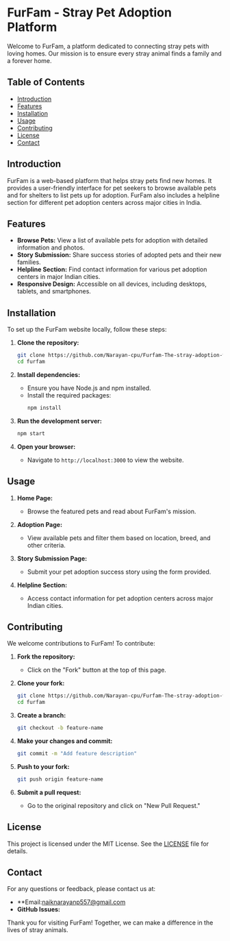 # FurFam - Stray Pet Adoption Platform

Welcome to FurFam, a platform dedicated to connecting stray pets with loving homes. Our mission is to ensure every stray animal finds a family and a forever home.

## Table of Contents

- [Introduction](#introduction)
- [Features](#features)
- [Installation](#installation)
- [Usage](#usage)
- [Contributing](#contributing)
- [License](#license)
- [Contact](#contact)

## Introduction

FurFam is a web-based platform that helps stray pets find new homes. It provides a user-friendly interface for pet seekers to browse available pets and for shelters to list pets up for adoption. FurFam also includes a helpline section for different pet adoption centers across major cities in India.

## Features

- **Browse Pets:** View a list of available pets for adoption with detailed information and photos.
- **Story Submission:** Share success stories of adopted pets and their new families.
- **Helpline Section:** Find contact information for various pet adoption centers in major Indian cities.
- **Responsive Design:** Accessible on all devices, including desktops, tablets, and smartphones.

## Installation

To set up the FurFam website locally, follow these steps:

1. **Clone the repository:**
    ```bash
    git clone https://github.com/Narayan-cpu/Furfam-The-stray-adoption-web.git
    cd furfam
    ```

2. **Install dependencies:**
    - Ensure you have Node.js and npm installed.
    - Install the required packages:
      ```bash
      npm install
      ```

3. **Run the development server:**
    ```bash
    npm start
    ```

4. **Open your browser:**
    - Navigate to `http://localhost:3000` to view the website.

## Usage

1. **Home Page:**
    - Browse the featured pets and read about FurFam's mission.

2. **Adoption Page:**
    - View available pets and filter them based on location, breed, and other criteria.

3. **Story Submission Page:**
    - Submit your pet adoption success story using the form provided.

4. **Helpline Section:**
    - Access contact information for pet adoption centers across major Indian cities.

## Contributing

We welcome contributions to FurFam! To contribute:

1. **Fork the repository:**
    - Click on the "Fork" button at the top of this page.

2. **Clone your fork:**
    ```bash
    git clone https://github.com/Narayan-cpu/Furfam-The-stray-adoption-web.git
    cd furfam
    ```

3. **Create a branch:**
    ```bash
    git checkout -b feature-name
    ```

4. **Make your changes and commit:**
    ```bash
    git commit -m "Add feature description"
    ```

5. **Push to your fork:**
    ```bash
    git push origin feature-name
    ```

6. **Submit a pull request:**
    - Go to the original repository and click on "New Pull Request."

## License

This project is licensed under the MIT License. See the [LICENSE](LICENSE) file for details.

## Contact

For any questions or feedback, please contact us at:

- **Email:naiknarayanp557@gmail.com
- **GitHub Issues:** 

Thank you for visiting FurFam! Together, we can make a difference in the lives of stray animals.


